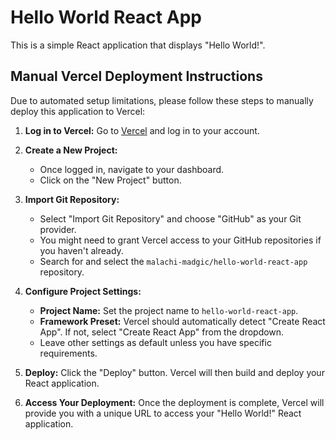 # Hello World React App

This is a simple React application that displays "Hello World!".

## Manual Vercel Deployment Instructions

Due to automated setup limitations, please follow these steps to manually deploy this application to Vercel:

1.  **Log in to Vercel:** Go to [Vercel](https://vercel.com/) and log in to your account.

2.  **Create a New Project:**
    *   Once logged in, navigate to your dashboard.
    *   Click on the "New Project" button.

3.  **Import Git Repository:**
    *   Select "Import Git Repository" and choose "GitHub" as your Git provider.
    *   You might need to grant Vercel access to your GitHub repositories if you haven't already.
    *   Search for and select the `malachi-madgic/hello-world-react-app` repository.

4.  **Configure Project Settings:**
    *   **Project Name:** Set the project name to `hello-world-react-app`.
    *   **Framework Preset:** Vercel should automatically detect "Create React App". If not, select "Create React App" from the dropdown.
    *   Leave other settings as default unless you have specific requirements.

5.  **Deploy:** Click the "Deploy" button. Vercel will then build and deploy your React application.

6.  **Access Your Deployment:** Once the deployment is complete, Vercel will provide you with a unique URL to access your "Hello World!" React application.
